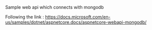 Sample web api which connects with mongodb

Following the link : https://docs.microsoft.com/en-us/samples/dotnet/aspnetcore.docs/aspnetcore-webapi-mongodb/
